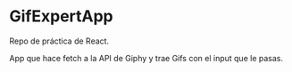 # GifExpertApp

Repo de práctica de React.

App que hace fetch a la API de Giphy y trae Gifs con el input que le pasas.
